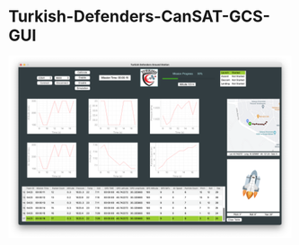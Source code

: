 # Turkish-Defenders-CanSAT-GCS-GUI

![INTERFACE](https://github.com/aagahoz/Turkish-Defenders-CanSAT-GCS-GUI/blob/main/CansatGUI.png)
